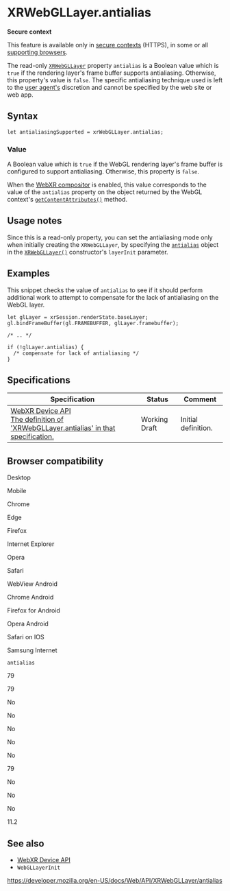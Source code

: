 XRWebGLLayer.antialias
======================

**Secure context**

This feature is available only in [secure contexts](https://developer.mozilla.org/en-US/docs/Web/Security/Secure_Contexts) (HTTPS), in some or all [supporting browsers](#browser_compatibility).

The read-only [`XRWebGLLayer`](../xrwebgllayer) property `antialias` is a Boolean value which is `true` if the rendering layer's frame buffer supports antialiasing. Otherwise, this property's value is `false`. The specific antialiasing technique used is left to the [user agent's](https://developer.mozilla.org/en-US/docs/Glossary/User_agent) discretion and cannot be specified by the web site or web app.

Syntax
------

    let antialiasingSupported = xrWebGLLayer.antialias;

### Value

A Boolean value which is `true` if the WebGL rendering layer's frame buffer is configured to support antialiasing. Otherwise, this property is `false`.

When the [WebXR compositor](../webxr_device_api/fundamentals#the_webxr_compositor) is enabled, this value corresponds to the value of the `antialias` property on the object returned by the WebGL context's [`getContentAttributes()`](../webglrenderingcontext/getcontextattributes) method.

Usage notes
-----------

Since this is a read-only property, you can set the antialiasing mode only when initially creating the `XRWebGLLayer`, by specifying the [`antialias`](../xrwebgllayerinit/antialias) object in the [`XRWebGLLayer()`](xrwebgllayer) constructor's `layerInit` parameter.

Examples
--------

This snippet checks the value of `antialias` to see if it should perform additional work to attempt to compensate for the lack of antialiasing on the WebGL layer.

    let glLayer = xrSession.renderState.baseLayer;
    gl.bindFrameBuffer(gl.FRAMEBUFFER, glLayer.framebuffer);

    /* .. */

    if (!glLayer.antialias) {
      /* compensate for lack of antialiasing */
    }

Specifications
--------------

<table><thead><tr class="header"><th>Specification</th><th>Status</th><th>Comment</th></tr></thead><tbody><tr class="odd"><td><a href="https://immersive-web.github.io/webxr/#dom-xrwebgllayer-antialias">WebXR Device API<br />
<span class="small">The definition of 'XRWebGLLayer.antialias' in that specification.</span></a></td><td><span class="spec-wd">Working Draft</span></td><td>Initial definition.</td></tr></tbody></table>

Browser compatibility
---------------------

Desktop

Mobile

Chrome

Edge

Firefox

Internet Explorer

Opera

Safari

WebView Android

Chrome Android

Firefox for Android

Opera Android

Safari on IOS

Samsung Internet

`antialias`

79

79

No

No

No

No

No

79

No

No

No

11.2

See also
--------

-   [WebXR Device API](../webxr_device_api)
-   <span class="page-not-created">`WebGLLayerInit`</span>

<a href="https://developer.mozilla.org/en-US/docs/Web/API/XRWebGLLayer/antialias" class="_attribution-link">https://developer.mozilla.org/en-US/docs/Web/API/XRWebGLLayer/antialias</a>
